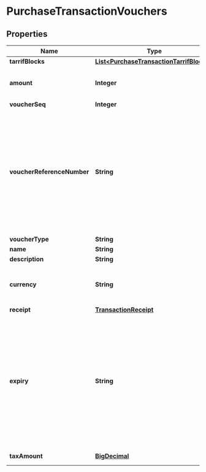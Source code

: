 
# PurchaseTransactionVouchers

## Properties
Name | Type | Description | Notes
------------ | ------------- | ------------- | -------------
**tarrifBlocks** | [**List&lt;PurchaseTransactionTarrifBlocks&gt;**](PurchaseTransactionTarrifBlocks.md) |  |  [optional]
**amount** | **Integer** | The retail amount of the transaction in CENTS (eg R45.12 &#x3D; 4512)  |  [optional]
**voucherSeq** | **Integer** |  |  [optional]
**voucherReferenceNumber** | **String** | Unique PIN/Code for this product. Typically represents the number to be entered on the target device to redeem the purchased product   For example  * electricity - the reference number to be entered into the meter * airtime - the activation code to be entered on the cellphone  |  [optional]
**voucherType** | **String** |  |  [optional]
**name** | **String** |  |  [optional]
**description** | **String** |  |  [optional]
**currency** | **String** | ISO 3 character currency code. Default - ZAR (South African Rand) |  [optional]
**receipt** | [**TransactionReceipt**](TransactionReceipt.md) |  |  [optional]
**expiry** | **String** | Date-Time notation as defined by RFC 3339, section 5.6, for example, 2017-07-21T17:32:28Z / 2017-07-21T19:32:28+02:00  Values in requests are accepted in any timezone and will be converted to UTC before being processed / stored by MobileMart.  All date-time values in responses are UTC timezone.  |  [optional]
**taxAmount** | [**BigDecimal**](BigDecimal.md) | Tax portion of the charge |  [optional]



